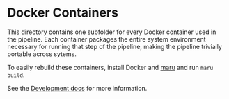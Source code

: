 # Docker Containers

This directory contains one subfolder for every Docker container used in the pipeline. Each container packages the entire system environment necessary for running that step of the pipeline, making the pipeline trivially portable across sytems.

To easily rebuild these containers, install Docker and [maru](https://github.com/JaneliaSciComp/maru) and run `maru build`. 

See the [Development docs](../docs/Development.md) for more information.
